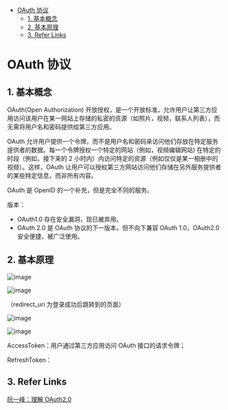 - [OAuth 协议](#oauth-协议)
  - [1. 基本概念](#1-基本概念)
  - [2. 基本原理](#2-基本原理)
  - [3. Refer Links](#3-refer-links)

# OAuth 协议

## 1. 基本概念

OAuth(Open Authorization) 开放授权，是一个开放标准，允许用户让第三方应用访问该用户在某一网站上存储的私密的资源（如照片，视频，联系人列表），而无需将用户名和密码提供给第三方应用。

OAuth 允许用户提供一个令牌，而不是用户名和密码来访问他们存放在特定服务提供者的数据。每一个令牌授权一个特定的网站（例如，视频编辑网站) 在特定的时段（例如，接下来的 2 小时内）内访问特定的资源（例如仅仅是某一相册中的视频）。这样，OAuth 让用户可以授权第三方网站访问他们存储在另外服务提供者的某些特定信息，而非所有内容。

OAuth 是 OpenID 的一个补充，但是完全不同的服务。

版本：
- OAuth1.0 存在安全漏洞，现已被弃用。
- OAuth 2.0 是 OAuth 协议的下一版本，但不向下兼容 OAuth 1.0，OAuth2.0 安全便捷，被广泛使用。

## 2. 基本原理

![image](http://img.cdn.firejq.com/jpg/2018/10/5/3ff445a9cccc2b264ed903a1bd92925e.jpg)

![image](http://img.cdn.firejq.com/jpg/2018/10/5/da546f80e73b99b9c7c5685ecbf06fa9.jpg)

（redirect_uri 为登录成功后跳转到的页面）

![image](http://img.cdn.firejq.com/jpg/2018/10/5/f08f4172d5f5a1d634f3389b48d2414a.jpg)

![image](http://img.cdn.firejq.com/jpg/2018/10/5/19092155d31cca4af3c654a33e81cb6b.jpg)

AccessToken：用户通过第三方应用访问 OAuth 接口的请求令牌；

RefreshToken：

<!-- TODO: -->

## 3. Refer Links

[阮一峰：理解 OAuth2.0](http://www.ruanyifeng.com/blog/2014/05/oauth_2_0.html)